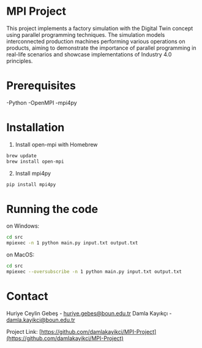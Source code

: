 # MPI Project

This project implements a factory simulation with the Digital Twin concept using parallel programming techniques. The simulation models interconnected production machines performing various operations on products, aiming to demonstrate the importance of parallel programming in real-life scenarios and showcase implementations of Industry 4.0 principles.


# Prerequisites
-Python
-OpenMPI
-mpi4py

# Installation

1. Install open-mpi with Homebrew
```bash
brew update
brew install open-mpi
```
2. Install mpi4py
```bash
pip install mpi4py
```


# Running the code

on Windows:
```bash
cd src
mpiexec -n 1 python main.py input.txt output.txt
```
on MacOS:
```bash
cd src
mpiexec --oversubscribe -n 1 python main.py input.txt output.txt
```

# Contact

Huriye Ceylin Gebeş - huriye.gebes@boun.edu.tr
Damla Kayıkçı - damla.kayikci@boun.edu.tr

Project Link: [https://github.com/damlakayikci/MPI-Project](https://github.com/damlakayikci/MPI-Project)